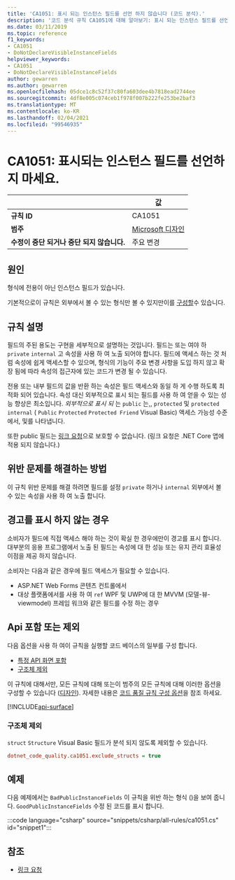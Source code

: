 ```yaml
---
title: 'CA1051: 표시 되는 인스턴스 필드를 선언 하지 않습니다 (코드 분석).'
description: '코드 분석 규칙 CA1051에 대해 알아보기: 표시 되는 인스턴스 필드를 선언 하지 않습니다.'
ms.date: 03/11/2019
ms.topic: reference
f1_keywords:
- CA1051
- DoNotDeclareVisibleInstanceFields
helpviewer_keywords:
- CA1051
- DoNotDeclareVisibleInstanceFields
author: gewarren
ms.author: gewarren
ms.openlocfilehash: 05dce1c8c52f37c80fa603dee4b7818ead2744ee
ms.sourcegitcommit: 4df8e005c074ceb1f978f007b222fe253be2baf3
ms.translationtype: MT
ms.contentlocale: ko-KR
ms.lasthandoff: 02/04/2021
ms.locfileid: "99546935"
---
```

# <a name="ca1051-do-not-declare-visible-instance-fields"></a>CA1051: 표시되는 인스턴스 필드를 선언하지 마세요.

| | 값 |
|-|-|
| **규칙 ID** |CA1051|
| **범주** |[Microsoft 디자인](design-warnings.md)|
| **수정이 중단 되거나 중단 되지 않습니다.** |주요 변경|

## <a name="cause"></a>원인

형식에 전용이 아닌 인스턴스 필드가 있습니다.

기본적으로이 규칙은 외부에서 볼 수 있는 형식만 볼 수 있지만이를 [구성할](#include-or-exclude-apis)수 있습니다.

## <a name="rule-description"></a>규칙 설명

필드의 주된 용도는 구현을 세부적으로 설명하는 것입니다. 필드는 또는 여야 하 `private` `internal` 고 속성을 사용 하 여 노출 되어야 합니다. 필드에 액세스 하는 것 처럼 속성에 쉽게 액세스할 수 있으며, 형식의 기능이 주요 변경 사항을 도입 하지 않고 확장 됨에 따라 속성의 접근자에 있는 코드가 변경 될 수 있습니다.

전용 또는 내부 필드의 값을 반환 하는 속성은 필드 액세스와 동일 하 게 수행 하도록 최적화 되어 있습니다. 속성 대신 외부적으로 표시 되는 필드를 사용 하 여 얻을 수 있는 성능 향상은 최소입니다. *외부적으로 표시 되* 는 `public` 는,, `protected` 및 `protected internal` ( `Public` `Protected` `Protected Friend` Visual Basic) 액세스 가능성 수준에서, 및를 나타냅니다.

또한 public 필드는 [링크 요청](../../../framework/misc/link-demands.md)으로 보호할 수 없습니다. (링크 요청은 .NET Core 앱에 적용 되지 않습니다.)

## <a name="how-to-fix-violations"></a>위반 문제를 해결하는 방법

이 규칙 위반 문제를 해결 하려면 필드를 설정 `private` 하거나 `internal` 외부에서 볼 수 있는 속성을 사용 하 여 노출 합니다.

## <a name="when-to-suppress-warnings"></a>경고를 표시 하지 않는 경우

소비자가 필드에 직접 액세스 해야 하는 것이 확실 한 경우에만이 경고를 표시 합니다. 대부분의 응용 프로그램에서 노출 된 필드는 속성에 대 한 성능 또는 유지 관리 효율성 이점을 제공 하지 않습니다.

소비자는 다음과 같은 경우에 필드 액세스가 필요할 수 있습니다.

- ASP.NET Web Forms 콘텐츠 컨트롤에서
- 대상 플랫폼에서를 사용 하 여 `ref` WPF 및 UWP에 대 한 MVVM (모델-뷰-viewmodel) 프레임 워크와 같은 필드를 수정 하는 경우

## <a name="include-or-exclude-apis"></a>Api 포함 또는 제외

다음 옵션을 사용 하 여이 규칙을 실행할 코드 베이스의 일부를 구성 합니다.

- [특정 API 화면 포함](#include-specific-api-surfaces)
- [구조체 제외](#exclude-structs)

이 규칙에 대해서만, 모든 규칙에 대해 또는이 범주의 모든 규칙에 대해 이러한 옵션을 구성할 수 있습니다 ([디자인](design-warnings.md)). 자세한 내용은 [코드 품질 규칙 구성 옵션](../code-quality-rule-options.md)을 참조 하세요.

[!INCLUDE[api-surface](~/includes/code-analysis/api-surface.md)]

### <a name="exclude-structs"></a>구조체 제외

`struct` `Structure` Visual Basic 필드가 분석 되지 않도록 제외할 수 있습니다.

```ini
dotnet_code_quality.ca1051.exclude_structs = true
```

## <a name="example"></a>예제

다음 예제에서는 `BadPublicInstanceFields` 이 규칙을 위반 하는 형식 ()을 보여 줍니다. `GoodPublicInstanceFields` 수정 된 코드를 표시 합니다.

:::code language="csharp" source="snippets/csharp/all-rules/ca1051.cs" id="snippet1":::

## <a name="see-also"></a>참조

- [링크 요청](../../../framework/misc/link-demands.md)
